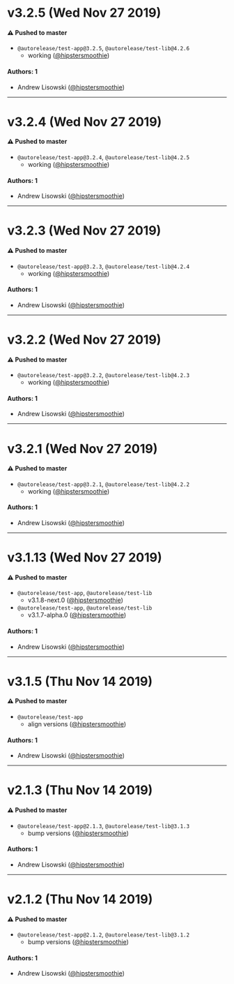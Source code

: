 # v3.2.5 (Wed Nov 27 2019)

#### ⚠️  Pushed to master

- `@autorelease/test-app@3.2.5`, `@autorelease/test-lib@4.2.6`
  - working  ([@hipstersmoothie](https://github.com/hipstersmoothie))

#### Authors: 1

- Andrew Lisowski ([@hipstersmoothie](https://github.com/hipstersmoothie))

---

# v3.2.4 (Wed Nov 27 2019)

#### ⚠️  Pushed to master

- `@autorelease/test-app@3.2.4`, `@autorelease/test-lib@4.2.5`
  - working  ([@hipstersmoothie](https://github.com/hipstersmoothie))

#### Authors: 1

- Andrew Lisowski ([@hipstersmoothie](https://github.com/hipstersmoothie))

---

# v3.2.3 (Wed Nov 27 2019)

#### ⚠️  Pushed to master

- `@autorelease/test-app@3.2.3`, `@autorelease/test-lib@4.2.4`
  - working  ([@hipstersmoothie](https://github.com/hipstersmoothie))

#### Authors: 1

- Andrew Lisowski ([@hipstersmoothie](https://github.com/hipstersmoothie))

---

# v3.2.2 (Wed Nov 27 2019)

#### ⚠️  Pushed to master

- `@autorelease/test-app@3.2.2`, `@autorelease/test-lib@4.2.3`
  - working  ([@hipstersmoothie](https://github.com/hipstersmoothie))

#### Authors: 1

- Andrew Lisowski ([@hipstersmoothie](https://github.com/hipstersmoothie))

---

# v3.2.1 (Wed Nov 27 2019)

#### ⚠️  Pushed to master

- `@autorelease/test-app@3.2.1`, `@autorelease/test-lib@4.2.2`
  - working  ([@hipstersmoothie](https://github.com/hipstersmoothie))

#### Authors: 1

- Andrew Lisowski ([@hipstersmoothie](https://github.com/hipstersmoothie))

---

# v3.1.13 (Wed Nov 27 2019)

#### ⚠️  Pushed to master

- `@autorelease/test-app`, `@autorelease/test-lib`
  - v3.1.8-next.0  ([@hipstersmoothie](https://github.com/hipstersmoothie))
- `@autorelease/test-app`, `@autorelease/test-lib`
  - v3.1.7-alpha.0  ([@hipstersmoothie](https://github.com/hipstersmoothie))

#### Authors: 1

- Andrew Lisowski ([@hipstersmoothie](https://github.com/hipstersmoothie))

---

# v3.1.5 (Thu Nov 14 2019)

#### ⚠️  Pushed to master

- `@autorelease/test-app`
  - align versions  ([@hipstersmoothie](https://github.com/hipstersmoothie))

#### Authors: 1

- Andrew Lisowski ([@hipstersmoothie](https://github.com/hipstersmoothie))

---

# v2.1.3 (Thu Nov 14 2019)

#### ⚠️  Pushed to master

- `@autorelease/test-app@2.1.3`, `@autorelease/test-lib@3.1.3`
  - bump versions  ([@hipstersmoothie](https://github.com/hipstersmoothie))

#### Authors: 1

- Andrew Lisowski ([@hipstersmoothie](https://github.com/hipstersmoothie))

---

# v2.1.2 (Thu Nov 14 2019)

#### ⚠️  Pushed to master

- `@autorelease/test-app@2.1.2`, `@autorelease/test-lib@3.1.2`
  - bump versions  ([@hipstersmoothie](https://github.com/hipstersmoothie))

#### Authors: 1

- Andrew Lisowski ([@hipstersmoothie](https://github.com/hipstersmoothie))